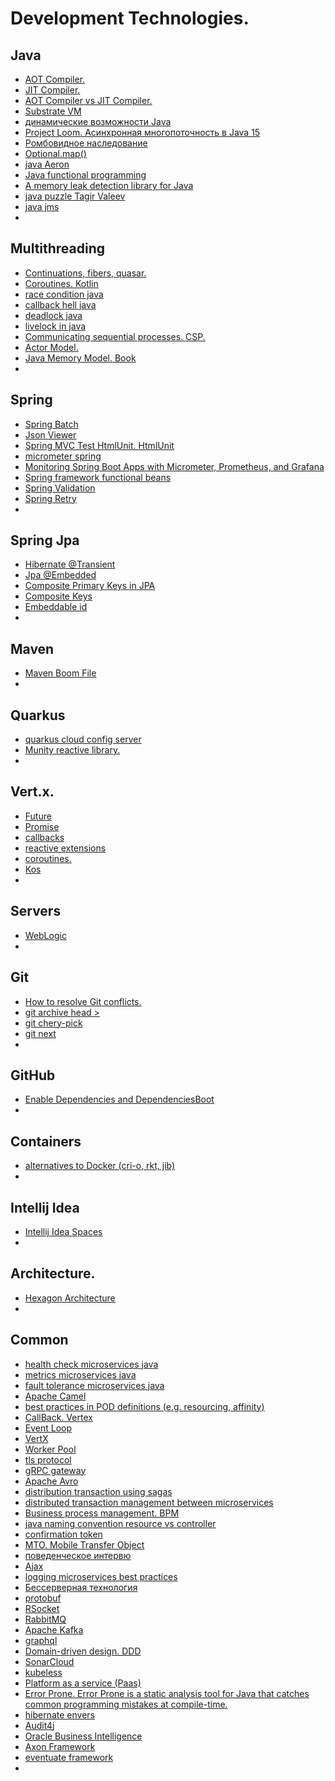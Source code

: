 # Development Technologies.

## Java
* [AOT Compiler.](https://www.google.com/search?newwindow=1&safe=active&sxsrf=ALeKk031V3ilfgWf2j-fVm5aWS8rcxtJ2w%3A1583922077104&ei=nbtoXuCBBoXDlwSGr6egBg&q=aot+compiler&oq=aot+compiler&gs_l=psy-ab.3..0i71l8.0.0..26370614...0.2..0.0.0.......0......gws-wiz.eY3szspa3cM&ved=0ahUKEwigxIfGmZLoAhWF4YUKHYbXCWQQ4dUDCAs&uact=5)
* [JIT Compiler.](https://www.google.com/search?newwindow=1&safe=active&sxsrf=ALeKk03JwtkS-Egkb4A2d84a8P08nYTh-w%3A1583948506133&ei=2iJpXprkB9ycjLsP-7udyAw&q=jit+compiler&oq=jit+compiler&gs_l=psy-ab.3..35i39j0i7i30l9.11112.12026..12549...0.2..0.131.1203.6j6......0....1..gws-wiz.......0i71.Q6cCH9_sx_w&ved=0ahUKEwiaubOA_JLoAhVcDmMBHftdB8kQ4dUDCAs&uact=5)
* [AOT Compiler vs JIT Compiler.](https://www.google.com/search?newwindow=1&safe=active&sxsrf=ALeKk03JwtkS-Egkb4A2d84a8P08nYTh-w%3A1583948506133&ei=2iJpXprkB9ycjLsP-7udyAw&q=aot+compiler+vs+jit+compiler&oq=aot+compiler+vs+jit+compiler&gs_l=psy-ab.12..0i71l8.0.0..30877...0.3..0.0.0.......0......gws-wiz.YCeXcXPRxNU&ved=0ahUKEwiaubOA_JLoAhVcDmMBHftdB8kQ4dUDCAs)
* [Substrate VM](https://www.google.com/search?newwindow=1&safe=active&sxsrf=ALeKk02OS2CUJMGNGoYMnJGcwmZRnt-fKA%3A1583948580511&ei=JCNpXpbsHofgUbG_uDA&q=Substrate+VM)
* [динамические возможности Java](https://www.google.com/search?newwindow=1&safe=active&sxsrf=ALeKk012YlgJrVkBxvJDvhwOUHgADtAtYA%3A1583922077113&ei=nbtoXr2uBtCKlwSB6KRo&q=%D0%B4%D0%B8%D0%BD%D0%B0%D0%BC%D0%B8%D1%87%D0%B5%D1%81%D0%BA%D0%B8%D0%B5+%D0%B2%D0%BE%D0%B7%D0%BC%D0%BE%D0%B6%D0%BD%D0%BE%D1%81%D1%82%D0%B8+Java&oq=%D0%B4%D0%B8%D0%BD%D0%B0%D0%BC%D0%B8%D1%87%D0%B5%D1%81%D0%BA%D0%B8%D0%B5+%D0%B2%D0%BE%D0%B7%D0%BC%D0%BE%D0%B6%D0%BD%D0%BE%D1%81%D1%82%D0%B8+Java&gs_l=psy-ab.12..0i71l8.0.0..26521073...0.2..0.0.0.......0......gws-wiz.FAf1Snzs7KA&ved=0ahUKEwj98IfGmZLoAhVQxYUKHQE0CQ0Q4dUDCAs)
* [Project Loom. Асинхронная многопоточность в Java 15]()
* [Ромбовидное наследование]()
* [Optional.map()]()
* [java Aeron]()
* [Java functional programming]()
* [A memory leak detection library for Java]()
* [java puzzle Tagir Valeev]()
* [java jms]()
* []()

## Multithreading
* [Continuations, fibers, quasar.]()
* [Coroutines. Kotlin]()
* [race condition java]()
* [callback hell java]()
* [deadlock java]()
* [livelock in java]()
* [Communicating sequential processes. CSP.]()
* [Actor Model.]()
* [Java Memory Model. Book]()
* []()

## Spring
* [Spring Batch]()
* [Json Viewer]()
* [Spring MVC Test HtmlUnit. HtmlUnit]()
* [micrometer spring]()
* [Monitoring Spring Boot Apps with Micrometer, Prometheus, and Grafana](https://stackabuse.com/monitoring-spring-boot-apps-with-micrometer-prometheus-and-grafana/)
* [Spring framework functional beans]()
* [Spring Validation]()
* [Spring Retry]()
* []()

## Spring Jpa
* [Hibernate @Transient]()
* [Jpa @Embedded]()
* [Composite Primary Keys in JPA]()
* [Composite Keys]()
* [Embeddable id]()  
* []()

## Maven
* [Maven Boom File]()
* []()

## Quarkus
* [quarkus cloud config server](https://www.google.com/search?newwindow=1&safe=active&sxsrf=ALeKk017tGDwHdVPYSjFJKnXJkEgptOiKQ%3A1583948304685&ei=ECJpXtO2KanKgwfK871I&q=quarkus+cloud+config+server&oq=quarkus+cloud+config+server&gs_l=psy-ab.3...1495.11031..11404...0.2..0.121.2436.11j13......0....1..gws-wiz.......0i71j35i39j0j0i22i30j0i333j0i203j35i305i39j0i7i30j0i8i7i30j0i13j0i13i30.tx08xE5fb_I&ved=0ahUKEwjT_qug-5LoAhUp5eAKHcp5DwkQ4dUDCAs&uact=5)
* [Munity reactive library.]()
* []()


## Vert.x.
* [Future]()
* [Promise]()
* [callbacks]() 
* [reactive extensions]() 
* [coroutines.]()
* [Kos](https://skullabs.github.io/kos/)
* []()

## Servers
* [WebLogic](https://www.google.com/search?q=WebLogic&oq=WebLogic&aqs=chrome..69i57j69i65&sourceid=chrome&ie=UTF-8)
* []()

## Git
* [How to resolve Git conflicts.]()
* [git archive head >]()
* [git chery-pick]()
* [git next]()
* []()

## GitHub
* [Enable Dependencies and DependenciesBoot]()
* []()

## Containers
* [alternatives to Docker (cri-o, rkt, jib)]()
* []()

## Intellij Idea
* [Intellij Idea Spaces]()
* []()

## Architecture.
* [Hexagon Architecture]()
* []()

## Common
* [health check microservices java](https://www.google.com/search?q=health+check+microservices+java&newwindow=1&safe=active&sxsrf=ALeKk02rfmmOJkmi069K8pb_OJYes9NrdQ:1585329168679&source=lnms&sa=X&ved=0ahUKEwiMyM2vk7voAhXYAGMBHdjuCPIQ_AUICSgA&biw=2560&bih=1314&dpr=1)
* [metrics microservices java](https://www.google.com/search?q=metrics+microservices+java&newwindow=1&safe=active&hl=en-GB&sxsrf=ALeKk03cCJcSrLBfZjMuDklpKe_H4voKGQ:1585329261985&source=lnms&sa=X&ved=0ahUKEwil0ozck7voAhVVAWMBHd5RCv8Q_AUICSgA&biw=2560&bih=1314&dpr=1)
* [fault tolerance microservices java](https://www.google.com/search?q=fault+tolerance+microservices+java&newwindow=1&safe=active&hl=en-GB&sxsrf=ALeKk03VD2lskqqOgqlscvwHsUIbmT4zJw:1585329324060&source=lnms&sa=X&ved=0ahUKEwjRptn5k7voAhXr0eAKHbdPAtEQ_AUICSgA&biw=2560&bih=1314&dpr=1)
* [Apache Camel]()
* [best practices in POD definitions (e.g. resourcing, affinity)]()
* [CallBack. Vertex]()
* [Event Loop]()
* [VertX]()
* [Worker Pool]()
* [tls protocol]()
* [gRPC gateway]()
* [Apache Avro]()
* [distribution transaction using sagas]()
* [distributed transaction management between microservices]()
* [Business process management. BPM]()
* [java naming convention resource vs controller]()
* [confirmation token]()
* [MTO. Mobile Transfer Object]()
* [поведенческое интервю]()
* [Ajax]()
* [logging microservices best practices](https://www.google.com/search?q=logging+microservices+best+practices&oq=loging+microservices&aqs=chrome.2.69i57j0l7.13959j0j7&sourceid=chrome&ie=UTF-8)
* [Бессерверная технология](https://aws.amazon.com/ru/serverless/)
* [protobuf](https://www.google.com/search?q=protobuf&oq=protobuf&aqs=chrome..69i57j0l7.3050j0j7&sourceid=chrome&ie=UTF-8)
* [RSocket]()
* [RabbitMQ]()
* [Apache Kafka]()
* [graphql](https://www.google.com/search?newwindow=1&safe=active&sxsrf=ALeKk02UfiSsZdp1_m8FqJIzxHofWWQXjg%3A1591699714337&ei=AmnfXuKHFIm8a4vPs-gK&q=graphql&oq=graphql&gs_lcp=CgZwc3ktYWIQAzIECCMQJzIECCMQJzICCAAyBwgAEBQQhwIyBwgAEBQQhwIyAggAMgIIADICCAAyAggAMgIIADoECAAQR1DxE1ikJGCyKWgAcAF4AIABaogBxgmSAQQxNC4xmAEAoAEBqgEHZ3dzLXdpeg&sclient=psy-ab&ved=0ahUKEwjikL_Ax_TpAhUJ3hoKHYvnDK0Q4dUDCAw&uact=5)
* [Domain-driven design. DDD](https://www.google.com/search?q=DDD&oq=DDD&aqs=chrome..69i57j69i65&sourceid=chrome&ie=UTF-8)
* [SonarCloud]()
* [kubeless]()
* [Platform as a service (Paas)]()
* [Error Prone. Error Prone is a static analysis tool for Java that catches common programming mistakes at compile-time.]()
* [hibernate envers]()
* [Audit4j]()
* [Oracle Business Intelligence]()
* [Axon Framework]()
* [eventuate framework]()
* []()






